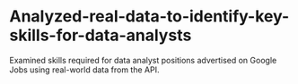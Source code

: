 # Analyzed-real-data-to-identify-key-skills-for-data-analysts
Examined skills required for data analyst positions advertised on Google Jobs using real-world data from the API. 
